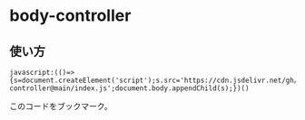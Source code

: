 # body-controller

## 使い方

    javascript:(()=>{s=document.createElement('script');s.src='https://cdn.jsdelivr.net/gh/Nasudonguri/body-controller@main/index.js';document.body.appendChild(s);})()

このコードをブックマーク。
